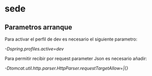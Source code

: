 # sede

## Parametros arranque 
Para activar el perfil de dev es necesario el siguiente parametro:

*-Dspring.profiles.active=dev* 

Para permitir recibir por request parameter Json es necesario añadir:

*-Dtomcat.util.http.parser.HttpParser.requestTargetAllow=|{}*